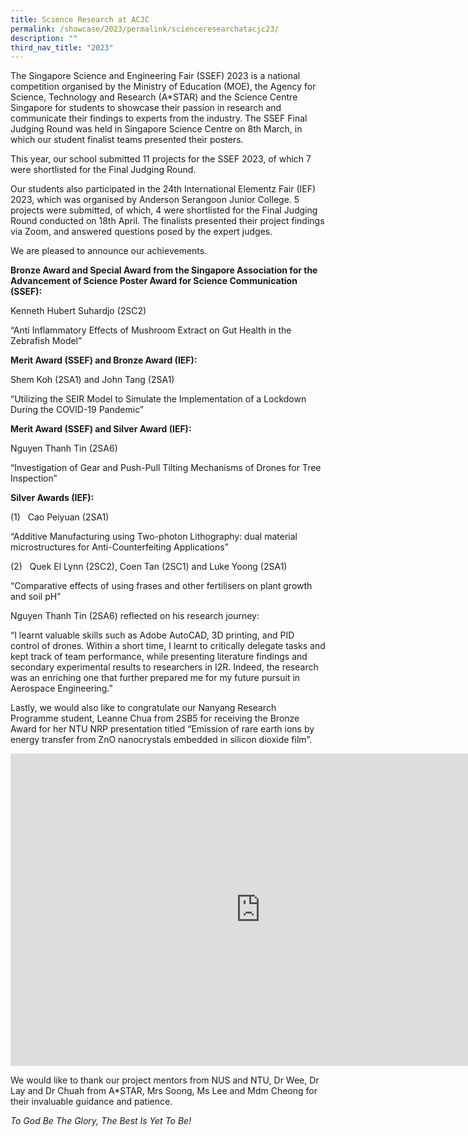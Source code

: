 ```yaml
---
title: Science Research at ACJC
permalink: /showcase/2023/permalink/scienceresearchatacjc23/
description: ""
third_nav_title: "2023"
---
```

The Singapore Science and Engineering Fair (SSEF) 2023 is a national competition organised by the Ministry of Education (MOE), the Agency for Science, Technology and Research (A\*STAR) and the Science Centre Singapore for students to showcase their passion in research and communicate their findings to experts from the industry. The SSEF Final Judging Round was held in Singapore Science Centre on 8th March, in which our student finalist teams presented their posters.

This year, our school submitted 11 projects for the SSEF 2023, of which 7 were shortlisted for the Final Judging Round.

Our students also participated in the 24th International Elementz Fair (IEF) 2023, which was organised by Anderson Serangoon Junior College. 5 projects were submitted, of which, 4 were shortlisted for the Final Judging Round conducted on 18th April. The finalists presented their project findings via Zoom, and answered questions posed by the expert judges.

We are pleased to announce our achievements.

**Bronze Award and Special Award from the Singapore Association for the Advancement of Science Poster Award for Science Communication (SSEF):**

Kenneth Hubert Suhardjo (2SC2)

“Anti Inflammatory Effects of Mushroom Extract on Gut Health in the Zebrafish Model”

**Merit Award (SSEF) and Bronze Award (IEF):**

Shem Koh (2SA1) and John Tang (2SA1)

“Utilizing the SEIR Model to Simulate the Implementation of a Lockdown During the COVID-19 Pandemic”

**Merit Award (SSEF) and Silver Award (IEF):**

Nguyen Thanh Tin (2SA6)

“Investigation of Gear and Push-Pull Tilting Mechanisms of Drones for Tree Inspection”

**Silver Awards (IEF):**

(1)&nbsp;&nbsp; Cao Peiyuan (2SA1)

“Additive Manufacturing using Two-photon Lithography: dual material microstructures for Anti-Counterfeiting Applications”

(2)&nbsp;&nbsp; Quek El Lynn (2SC2), Coen Tan (2SC1) and Luke Yoong (2SA1)

“Comparative effects of using frases and other fertilisers on plant growth and soil pH”

Nguyen Thanh Tin (2SA6) reflected on his research journey:

“I learnt valuable skills such as Adobe AutoCAD, 3D printing, and PID control of drones. Within a short time, I learnt to critically delegate tasks and kept track of team performance, while presenting literature findings and secondary experimental results to researchers in I2R. Indeed, the research was an enriching one that further prepared me for my future pursuit in Aerospace Engineering.”

Lastly, we would also like to congratulate our Nanyang Research Programme student, Leanne Chua from 2SB5 for receiving the Bronze Award for her NTU NRP presentation titled “Emission of rare earth ions by energy transfer from ZnO nanocrystals embedded in silicon dioxide film”.

<iframe allowfullscreen="true" height="500" width="800" frameborder="0" src="https://docs.google.com/presentation/d/e/2PACX-1vRELLrP7H5hDqe5D-FXt7peU7U3-LDmVdmvH2zfZ_QyT_44cToXyMExFEabo9db_EaqWMrij9FUgQym/embed?start=false&amp;loop=false&amp;delayms=3000"></iframe>

We would like to thank our project mentors from NUS and NTU, Dr Wee, Dr Lay and Dr Chuah from A\*STAR, Mrs Soong, Ms Lee and Mdm Cheong for their invaluable guidance and patience.

_To God Be The Glory, The Best Is Yet To Be!_
